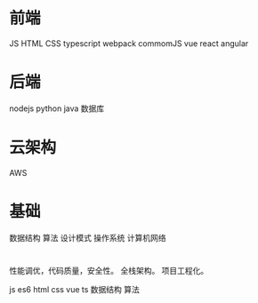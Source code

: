 # 前端
JS HTML CSS
typescript 
webpack commomJS
vue 
react
angular

# 后端
nodejs
python
java
数据库

# 云架构
AWS

# 基础
数据结构 算法 设计模式
操作系统 计算机网络

# 
性能调优，代码质量，安全性。
全栈架构。
项目工程化。


js es6
html css
vue 
ts
数据结构 算法
